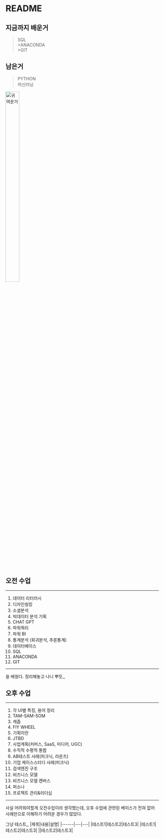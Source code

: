 # README

## 지금까지 배운거
>SQL   
    >ANACONDA   
        >GIT
        
## 남은거
>PYTHON   
>머신러닝

<img src="https://pds.joongang.co.kr/news/component/htmlphoto_mmdata/202306/25/488f9638-800c-4bac-ad65-82877fbff79b.jpg" width="30%" height="40%" title="귀여운거" alt="귀여운거"></img>

오전 수업
------------------
--------------------
1. 데이터 리터러시
2. 디자인씽킹
3. 소셜분석
4. 빅데이터 분석 기획
5. CHAT GPT
6. 파워쿼리
7. 파워 BI
8. 통계분석 (회귀분석, 추론통계)
9. 데이터베이스
10. SQL
11. ANACONDA
12. GIT
-------------------
을 배웠다. 정리해놓고 나니 뿌듯,,

오후 수업
--------------
---------------
1. 각 UI별 특징, 용어 정리
2. TAM-SAM-SOM
3. 캐즘
4. FIY WHEEL
5. 기획이란
6. JTBD
7. 사업계획(커머스, SaaS, 미디어, UGC)
8. 수직적 수평적 통합
9. AB테스트 사례(피크닉, 라운즈)
10. 기업 케이스스터디 사례(피크닉)
11. 검색엔진 구조
12. 비즈니스 모델
13. 비즈니스 모델 캔버스
14. 퍼소나
15. 프로젝트 관리&리더십
--------------
사실 어려워야할게 오전수업이라 생각했는데, 오후 수업에 관련된 베이스가 전혀 없어 사례만으로 이해하기 어려운 경우가 많았다.

그냥 테스트,,
|제목|내용|설명|
|------|---|---|
|테스트1|테스트2|테스트3|
|테스트1|테스트2|테스트3|
||테스트2|테스트3|
```
